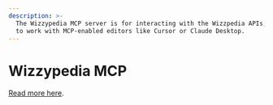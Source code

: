 ```yaml
---
description: >-
  The Wizzypedia MCP server is for interacting with the Wizzpedia APIs, designed
  to work with MCP-enabled editors like Cursor or Claude Desktop.
---
```


# Wizzypedia MCP

[Read more here](https://github.com/cryppadotta/mcp-wizzypedia).
